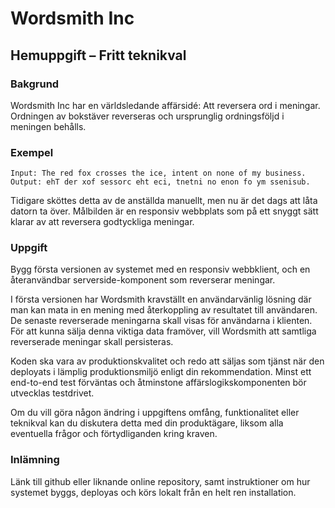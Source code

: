 # Wordsmith Inc

## Hemuppgift – Fritt teknikval

### Bakgrund
Wordsmith Inc har en världsledande affärsidé: Att reversera ord i meningar. Ordningen av
bokstäver reverseras och ursprunglig ordningsföljd i meningen behålls.

### Exempel

    Input: The red fox crosses the ice, intent on none of my business.
    Output: ehT der xof sessorc eht eci, tnetni no enon fo ym ssenisub.

Tidigare sköttes detta av de anställda manuellt, men nu är det dags att låta datorn ta över.
Målbilden är en responsiv webbplats som på ett snyggt sätt klarar av att reversera
godtyckliga meningar.

### Uppgift
Bygg första versionen av systemet med en responsiv webbklient, och en återanvändbar
serverside-komponent som reverserar meningar.

I första versionen har Wordsmith kravställt en användarvänlig lösning där man kan mata in
en mening med återkoppling av resultatet till användaren. De senaste reverserade
meningarna skall visas för användarna i klienten. För att kunna sälja denna viktiga data
framöver, vill Wordsmith att samtliga reverserade meningar skall persisteras.

Koden ska vara av produktionskvalitet och redo att säljas som tjänst när den deployats i
lämplig produktionsmiljö enligt din rekommendation. Minst ett end-to-end test förväntas
och åtminstone affärslogikskomponenten bör utvecklas testdrivet.

Om du vill göra någon ändring i uppgiftens omfång, funktionalitet eller teknikval kan du
diskutera detta med din produktägare, liksom alla eventuella frågor och förtydliganden kring
kraven.

### Inlämning
Länk till github eller liknande online repository, samt instruktioner om hur systemet byggs,
deployas och körs lokalt från en helt ren installation.
